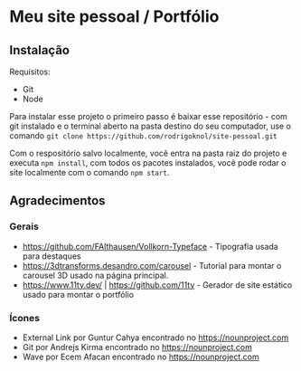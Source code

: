 # Meu site pessoal / Portfólio

## Instalação

Requisitos:
- Git
- Node

Para instalar esse projeto o primeiro passo é baixar esse repositório - com git instalado e o terminal aberto na pasta destino do seu computador, use o comando `git clone https://github.com/rodrigoknol/site-pessoal.git`

Com o respositório salvo localmente, você entra na pasta raiz do projeto e executa `npm install`, com todos os pacotes instalados, você pode rodar o site localmente com o comando `npm start`.

## Agradecimentos

### Gerais
- https://github.com/FAlthausen/Vollkorn-Typeface - Tipografia usada para destaques
- https://3dtransforms.desandro.com/carousel - Tutorial para montar o carousel 3D usado na página principal.
- https://www.11ty.dev/ | https://github.com/11ty - Gerador de site estático usado para montar o portfólio

### Ícones
- External Link por Guntur Cahya encontrado no https://nounproject.com
- Git por Andrejs Kirma encontrado no https://nounproject.com
- Wave por Ecem Afacan encontrado no https://nounproject.com